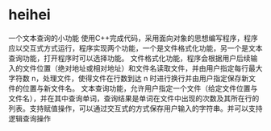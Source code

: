 # heihei
一个文本查询的小功能
使用C++完成代码，采用面向对象的思想编写程序，程序应以交互式方式运行，程序实现两个功能，一个是文件格式化功能，另一个是文本查询功能，打开程序时可以选择功能。
文件格式化功能，程序会根据用户后续输入的文件位置（绝对地址或相对地址）和文件名读取文件，并由用户指定每行最大字符数 n，处理文件，使得文件在行数到达 n 时进行换行并由用户指定保存新文件的位置与新文件名。
文本查询功能，允许用户指定一个文件（给定文件位置与文件名），并在其中查询单词，查询结果是单词在文件中出现的次数及其所在行的列表。支持赋值操作，可以通过交互式的方式保存用户输入的字符串。并可以支持逻辑查询操作
